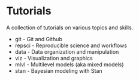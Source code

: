 # Tutorials
A collection of tutorials on various topics and skills.

* git - Git and Github
* repsci - Reproducible science and workflows
* data - Data organization and manipulation
* viz - Visualization and graphics
* mlvl - Multilevel models (aka mixed models)
* stan - Bayesian modeling with Stan

<!--- * frcst - Forecasting --->
<!--- * stats - Statistics fundamentals --->
<!--- or should it be --->
<!--- * datsci - Data science fundamentals --->
